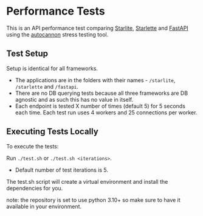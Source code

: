 # Performance Tests

This is an API performance test comparing [Starlite](https://github.com/starlite-api/starlite), 
[Starlette](https://github.com/encode/starlette) and [FastAPI](https://github.com/tiangolo/fastapi) using
the [autocannon](https://github.com/mcollina/autocannon) stress testing tool.

## Test Setup

Setup is identical for all frameworks.

- The applications are in the folders with their names - `/starlite`, `/starlette` and `/fastapi`.
- There are no DB querying tests because all three frameworks are DB agnostic and as such this has no value in itself.
- Each endpoint is tested X number of times (default 5) for 5 seconds each time. Each test run uses 4 workers and 25
  connections per worker.

## Executing Tests Locally

To execute the tests:

Run `./test.sh` or `./test.sh <iterations>`.

- Default number of test iterations is 5.

The test.sh script will create a virtual environment and install the dependencies for you.

note: the repository is set to use python 3.10+ so make sure to have it available in your environment.